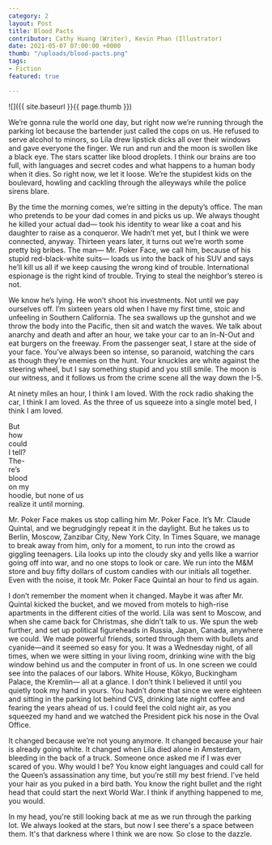```yaml
---
category: 2
layout: Post
title: Blood Pacts
contributor: Cathy Huang (Writer), Kevin Phan (Illustrator)
date: 2021-05-07 07:00:00 +0000
thumb: "/uploads/blood-pacts.png"
tags: 
- Fiction
featured: true

---
```

![]({{ site.baseurl }}{{ page.thumb }})

We’re gonna rule the world one day, but right now we’re running through the parking lot because the bartender just called the cops on us. He refused to serve alcohol to minors, so Lila drew lipstick dicks all over their windows and gave everyone the finger. We run and run and the moon is swollen like a black eye. The stars scatter like blood droplets. I think our brains are too full, with languages and secret codes and what happens to a human body when it dies. So right now, we let it loose. We’re the stupidest kids on the boulevard, howling and cackling through the alleyways while the police sirens blare. 

By the time the morning comes, we’re sitting in the deputy’s office. The man who pretends to be your dad comes in and picks us up. We always thought he killed your actual dad— took his identity to wear like a coat and his daughter to raise as a conqueror. We hadn’t met yet, but I think we were connected, anyway. Thirteen years later, it turns out we’re worth some pretty big bribes. The man— Mr. Poker Face, we call him, because of his stupid red-black-white suits— loads us into the back of his SUV and says he’ll kill us all if we keep causing the wrong kind of trouble. International espionage is the right kind of trouble. Trying to steal the neighbor’s stereo is not. 

We know he’s lying. He won’t shoot his investments. Not until we pay ourselves off.
I’m sixteen years old when I have my first time, stoic and unfeeling in Southern California. The sea swallows up the gunshot and we throw the body into the Pacific, then sit and watch the waves. We talk about anarchy and death and after an hour, we take your car to an In-N-Out and eat burgers on the freeway. From the passenger seat, I stare at the side of your face. You’ve always been so intense, so paranoid, watching the cars as though they’re enemies on the hunt. Your knuckles are white against the steering wheel, but I say something stupid and you still smile. The moon is our witness, and it follows us from the crime scene all the way down the I-5. 

At ninety miles an hour, I think I am loved. With the rock radio shaking the car, I think I am loved. As the three of us squeeze into a single motel bed, I think I am loved.

<div class="blood-pacts desktop">
But<br/>
how<br/>
could<br/>
I tell?<br/>
The-<br/>
re’s<br/>
blood<br/>
on my<br/>
hoodie, but none of us<br/>
realize it until morning.</div>

Mr. Poker Face makes us stop calling him Mr. Poker Face. It’s Mr. Claude Quintal, and we begrudgingly repeat it in the daylight. But he takes us to Berlin, Moscow, Zanzibar City, New York City. In Times Square, we manage to break away from him, only for a moment, to run into the crowd as giggling teenagers. Lila looks up into the cloudy sky and yells like a warrior going off into war, and no one stops to look or care. We run into the M&M store and buy fifty dollars of custom candies with our initials all together. Even with the noise, it took Mr. Poker Face Quintal an hour to find us again. 

I don’t remember the moment when it changed. Maybe it was after Mr. Quintal kicked the bucket, and we moved from motels to high-rise apartments in the different cities of the world. Lila was sent to Moscow, and when she came back for Christmas, she didn’t talk to us. We spun the web further, and set up political figureheads in Russia, Japan, Canada, anywhere we could. We made powerful friends, sorted through them with bullets and cyanide—and it seemed so easy for you.  It was a Wednesday night, of all times, when we were sitting in your living room, drinking wine with the big window behind us and the computer in front of us. In one screen we could see into the palaces of our labors. White House, Kōkyo, Buckingham Palace, the Kremlin— all at a glance. I don’t think I believed it until you quietly took my hand in yours. You hadn’t done that since we were eighteen and sitting in the parking lot behind CVS, drinking late night coffee and fearing the years ahead of us. I could feel the cold night air, as you squeezed my hand and we watched the President pick his nose in the Oval Office. 

It changed because we’re not young anymore. It changed because your hair is already going white. It changed when Lila died alone in Amsterdam, bleeding in the back of a truck. Someone once asked me if I was ever scared of you. Why would I be? You know eight languages and could call for the Queen’s assassination any time, but you’re still my best friend. I’ve held your hair as you puked in a bird bath. You know the right bullet and the right head that could start the next World War. I think if anything happened to me, you would. 

In my head, you're still looking back at me as we run through the parking lot. We always looked at the stars, but now I see there's a space between them. It's that darkness where I think we are now. So close to the dazzle. 
